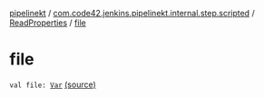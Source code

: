 [pipelinekt](../../index.md) / [com.code42.jenkins.pipelinekt.internal.step.scripted](../index.md) / [ReadProperties](index.md) / [file](./file.md)

# file

`val file: `[`Var`](../../com.code42.jenkins.pipelinekt.core.vars/-var/index.md) [(source)](https://github.com/code42/pipelinekt/tree/master/internal/src/main/kotlin/com/code42/jenkins/pipelinekt/internal/step/scripted/ReadProperties.kt#L8)